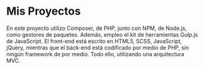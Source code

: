 # Mis Proyectos
En este proyecto utilizo Composer, de PHP, junto con NPM, de Node.js, como gestores de paquetes. Además, empleo el kit de herramientas Gulp.js de JavaScript. El front-end está escrito en HTML5, SCSS, JavaScript, jQuery, mientras que el back-end está codificado por medio de PHP, sin ningún framework de por medio. Todo ello, utilizando una arquitectura MVC.
